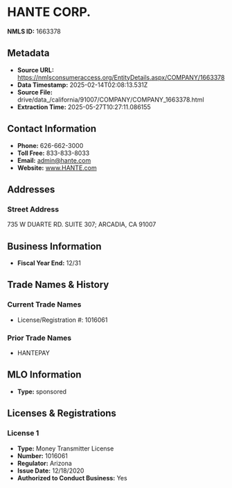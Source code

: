 # HANTE CORP.

**NMLS ID:** 1663378

## Metadata
- **Source URL:** https://nmlsconsumeraccess.org/EntityDetails.aspx/COMPANY/1663378
- **Data Timestamp:** 2025-02-14T02:08:13.531Z
- **Source File:** drive/data_/california/91007/COMPANY/COMPANY_1663378.html
- **Extraction Time:** 2025-05-27T10:27:11.086155

## Contact Information
- **Phone:** 626-662-3000
- **Toll Free:** 833-833-8033
- **Email:** admin@hante.com
- **Website:** www.HANTE.com

## Addresses
### Street Address
735 W DUARTE RD. SUITE 307; ARCADIA, CA 91007

## Business Information
- **Fiscal Year End:** 12/31

## Trade Names & History
### Current Trade Names
- License/Registration #: 1016061

### Prior Trade Names
- HANTEPAY

## MLO Information
- **Type:** sponsored

## Licenses & Registrations

### License 1
- **Type:** Money Transmitter License
- **Number:** 1016061
- **Regulator:** Arizona
- **Issue Date:** 12/18/2020
- **Authorized to Conduct Business:** Yes
